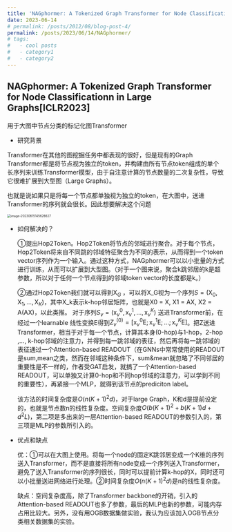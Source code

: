 ```yaml
---
title: 'NAGphormer: A Tokenized Graph Transformer for Node Classificationn in Large Graphs'
date: 2023-06-14
# permalink: /posts/2012/08/blog-post-4/
permalink: /posts/2023/06/14/NAGphormer/
# tags:
#   - cool posts
#   - category1
#   - category2
---
```


## NAGphormer: A Tokenized Graph Transformer for Node Classificationn in Large Graphs[ICLR2023]

用于大图中节点分类的标记化图Transformer

-   研究背景

Transformer在其他的图挖掘任务中都表现的很好，但是现有的Graph Transformer都是将节点视为独立的token，并构建由所有节点token组成的单个长序列来训练Transformer模型，由于自注意计算的节点数量的二次复杂性，导致它很难扩展到大型图（Large Graphs）。

也就是说如果只是将每一个节点都单独视为独立的token，在大图中，送进Transformer的序列就会很长。因此想要解决这个问题

<img src="https://p.ipic.vip/rqch7y.png" alt="image-20230615145626627" style="zoom:50%;" />

-   如何解决的？

    ①提出Hop2Token。Hop2Token将节点的邻域进行聚合。对于每个节点，Hop2Token将来自不同跳的邻域特征聚合为不同的表示，从而得到一个token vector序列作为一个输入。通过这种方式，NAGphormer可以以小批量的方式进行训练，从而可以扩展到大型图。（对于一个图来说，聚合k跳邻居的k是超参数，所以对于任何一个节点得到的邻域token vector的长度都是k。）

    ②通过Hop2Token我们就可以得到$\text{X}_G$ ，可以将X_G视为一个序列$S =  (\text{X}_0, \text{X}_1, ..., \text{X}_K)$，其中X_k表示k-hop邻居矩阵，也就是X0 = X, X1 = AX, X2 = A(AX)，以此类推。 对于序列$S_v = (\text{x}_v^0, \text{x}_v^1,..., \text{x}_v^K)$ 送进Transformer前，在经过一个learnable 线性变换$\text{E}$得到$Z_v^{(0)} = [\text{x}_v^0\text{E};\text{x}_v^1\text{E}; ...;\text{x}_v^K\text{E}]$。把Z送进Transformer，相当于对于每一个节点，计算其本身(0-hop)与1-hop，2-hop ,..., k-hop邻域的注意力，并得到每一跳邻域的表征，然后再将每一跳邻域的表征通过一个Attention-based READOUT（在GNNs中常常使用的READOUT是sum,mean之类，然而在邻域这种条件下，sum&mean就忽略了不同邻居的重要性是不一样的，作者受GAT启发，就搞了一个Attention-based READOUT，可以单独又计算0-hop和不同hop邻域的注意力，可以学到不同的重要性），再紧接一个MLP，就得到该节点的prediciton label。

    该方法的时间复杂度是$O(n(K+1)^2d)$，对于large Graph，K和d是提前设定的，也就是节点数n的线性复杂度。空间复杂度$O(b(K+1)^2 + b(K+1)d + d^2L)$，第二项是多出来的一层Attention-based READOUT的参数引入的，第三项是MLP的参数所引入的。

-   优点和缺点

    优：①可以在大图上使用。将每一个node的固定K跳邻居变成一个K维的序列送入Transformer，而不是直接将所有node变成一个序列送入Transformer，避免了送入Transformer的序列很长，同时可以提前计算k-hop的X，同时还可以小批量送进网络进行处理。②时间复杂度$O(n(K+1)^2d)$是n的线性复杂度。

    缺点：空间复杂度高，除了Transformer backbone的开销，引入的Attention-based READOUT也多了参数，最后的MLP也新的参数，可能内存占用比较大。另外，没有用OGB数据集做实验，我认为应该加入OGB节点分类相关数据集的实验。

